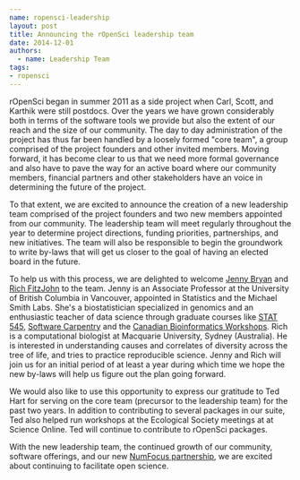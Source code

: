 ```yaml
---
name: ropensci-leadership
layout: post
title: Announcing the rOpenSci leadership team
date: 2014-12-01
authors:
  - name: Leadership Team
tags:
- ropensci
---
```


rOpenSci began in summer 2011 as a side project when Carl, Scott, and Karthik were still postdocs. Over the years we have grown considerably both in terms of the software tools we provide but also the extent of our reach and the size of our community. The day to day administration of the project has thus far been handled by a loosely formed "core team", a group comprised of the project founders and other invited members. Moving forward, it has become clear to us that we need more formal governance and also have to pave the way for an active board where our community members, financial partners and other stakeholders have an voice in determining the future of the project.

To that extent, we are excited to announce the creation of a new leadership team comprised of the project founders and two new members appointed from our community. The leadership team will meet regularly throughout the year to determine project directions, funding priorities, partnerships, and new initiatives. The team will also be responsible to begin the groundwork to write by-laws that will get us closer to the goal of having an elected board in the future.

To help us with this process, we are delighted to welcome [Jenny Bryan](http://www.stat.ubc.ca/~jenny/) and [Rich FitzJohn](http://richfitz.github.io/) to the team. Jenny is an Associate Professor at the University of British Columbia in Vancouver, appointed in Statistics and the Michael Smith Labs. She's a biostatistician specialized in genomics and an enthusiastic teacher of data science through graduate courses like [STAT 545](http://stat545-ubc.github.io), [Software Carpentry](http://software-carpentry.org) and the [Canadian Bioinformatics Workshops](http://bioinformatics.ca). Rich is a computational biologist at Macquarie University, Sydney (Australia). He is interested in understanding causes and correlates of diversity across the tree of life, and tries to practice reproducible science.  Jenny and Rich will join us for an initial period of at least a year during which time we hope the new by-laws will help us figure out the plan going forward.

We would also like to use this opportunity to express our gratitude to Ted Hart for serving on the core team (precursor to the leadership team) for the past two years. In addition to contributing to several packages in our suite, Ted also helped run workshops at the Ecological Society meetings at at Science Online. Ted will continue to contribute to rOpenSci packages.

With the new leadership team, the continued growth of our community, software offerings, and our new [NumFocus partnership](http://ropensci.org/blog/2014/10/01/numfocus-partnership/), we are excited about continuing to facilitate open science.
